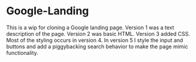 # Google-Landing
This is a wip for cloning a Google landing page. 
Version 1 was a text description of the page.
Version 2 was basic HTML. 
Version 3 added CSS.
Most of the styling occurs in version 4.
In version 5 I style the input and buttons and add a piggybacking search behavior to make the page mimic functionality.
